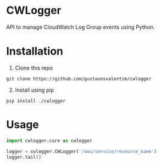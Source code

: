 # CWLogger
API to manage CloudWatch Log Group events using Python.

# Installation
1. Clone this repo

`git clone https://github.com/gustavosvalentim/cwlogger`

2. Install using pip

`pip install ./cwlogger`

# Usage
```python
import cwlogger.core as cwlogger

logger = cwlogger.CWLogger('/aws/service/resource_name')
logger.tail()
```